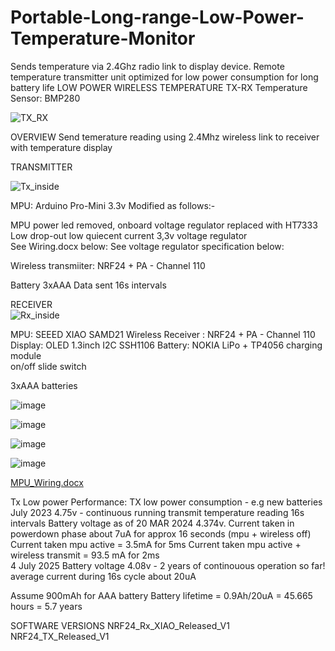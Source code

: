 # Portable-Long-range-Low-Power-Temperature-Monitor
Sends temperature via 2.4Ghz radio link to display device. Remote temperature transmitter unit optimized for low power consumption for long battery life
LOW POWER WIRELESS TEMPERATURE TX-RX
Temperature Sensor: BMP280  

![TX_RX](https://github.com/user-attachments/assets/b56367e7-31a7-442e-a9d5-376dda5b670c)

OVERVIEW
Send temerature reading using 2.4Mhz wireless link to receiver with temperature display

TRANSMITTER  

 ![Tx_inside](https://github.com/user-attachments/assets/32a1fb4f-9bdb-45ae-bb1a-054655ce9447)

MPU: Arduino Pro-Mini 3.3v Modified as follows:- 

MPU power led removed, onboard voltage regulator replaced with HT7333 Low drop-out low quiecent current 3,3v voltage regulator  
See Wiring.docx below:
See voltage regulator specification below:

Wireless transmiiter: NRF24 + PA - Channel 110

Battery 3xAAA
Data sent 16s intervals

RECEIVER  
![Rx_inside](https://github.com/user-attachments/assets/df744bee-0d81-4379-abdf-e64b796115db)

MPU: SEEED XIAO SAMD21
Wireless Receiver : NRF24 + PA - Channel 110
Display: OLED 1.3inch I2C SSH1106
Battery: NOKIA LiPo + TP4056 charging module  
on/off slide switch

3xAAA batteries  
  
![image](https://github.com/user-attachments/assets/e2c76261-1232-4d48-8082-a891044f0df6)

![image](https://github.com/user-attachments/assets/b15cd078-ba87-47cb-afa7-ac98e6563985)  

![image](https://github.com/user-attachments/assets/280e2b2f-677c-40ac-84d2-bf7488752700)    

![image](https://github.com/user-attachments/assets/812b92f5-e23f-49f8-b10e-fa21c75316e0)  

[MPU_Wiring.docx](https://github.com/user-attachments/files/21076624/MPU_Wiring.docx)  

Tx Low power Performance:
TX low power consumption - e.g new batteries July 2023 4.75v  - continuous running transmit temperature reading 16s intervals
Battery voltage as of 20 MAR 2024 4.374v.
Current taken in powerdown phase about 7uA for approx 16 seconds (mpu + wireless off)
Current taken mpu active = 3.5mA for 5ms
Current taken mpu active + wireless transmit = 93.5 mA for 2ms  
4 July 2025 Battery voltage 4.08v - 2 years of continouous operation so far!  
average current during 16s cycle about 20uA  



Assume 900mAh for AAA battery
Battery lifetime = 0.9Ah/20uA = 45.665 hours = 5.7 years

SOFTWARE VERSIONS
NRF24_Rx_XIAO_Released_V1
NRF24_TX_Released_V1

